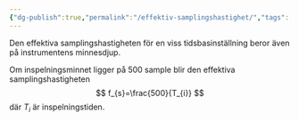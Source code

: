 ```yaml
---
{"dg-publish":true,"permalink":"/effektiv-samplingshastighet/","tags":["mätteknik"]}
---
```


Den effektiva samplingshastigheten för en viss tidsbasinställning beror även på instrumentens minnesdjup.

Om inspelningsminnet ligger på 500 sample blir den effektiva samplingshastigheten
$$
f_{s}=\frac{500}{T_{i}}
$$
där $T_{i}$ är inspelningstiden.